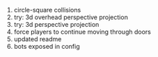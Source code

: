 1. circle-square collisions
1. try: 3d overhead perspective projection
1. try: 3d perspective projection
1. force players to continue moving through doors
1. updated readme
1. bots exposed in config